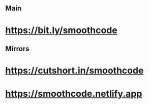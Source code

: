 ## Main
# https://bit.ly/smoothcode
## Mirrors
# https://cutshort.in/smoothcode
# https://smoothcode.netlify.app
